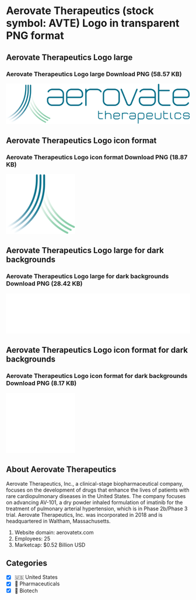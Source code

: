 # Aerovate Therapeutics (stock symbol: AVTE) Logo in transparent PNG format

## Aerovate Therapeutics Logo large

### Aerovate Therapeutics Logo large Download PNG (58.57 KB)

![Aerovate Therapeutics Logo large Download PNG (58.57 KB)](/img/orig/AVTE_BIG-644edc6b.png)

## Aerovate Therapeutics Logo icon format

### Aerovate Therapeutics Logo icon format Download PNG (18.87 KB)

![Aerovate Therapeutics Logo icon format Download PNG (18.87 KB)](/img/orig/AVTE-b0270cbe.png)

## Aerovate Therapeutics Logo large for dark backgrounds

### Aerovate Therapeutics Logo large for dark backgrounds Download PNG (28.42 KB)

![Aerovate Therapeutics Logo large for dark backgrounds Download PNG (28.42 KB)](/img/orig/AVTE_BIG.D-c045d714.png)

## Aerovate Therapeutics Logo icon format for dark backgrounds

### Aerovate Therapeutics Logo icon format for dark backgrounds Download PNG (8.17 KB)

![Aerovate Therapeutics Logo icon format for dark backgrounds Download PNG (8.17 KB)](/img/orig/AVTE.D-fcedd223.png)

## About Aerovate Therapeutics

Aerovate Therapeutics, Inc., a clinical-stage biopharmaceutical company, focuses on the development of drugs that enhance the lives of patients with rare cardiopulmonary diseases in the United States. The company focuses on advancing AV-101, a dry powder inhaled formulation of imatinib for the treatment of pulmonary arterial hypertension, which is in Phase 2b/Phase 3 trial. Aerovate Therapeutics, Inc. was incorporated in 2018 and is headquartered in Waltham, Massachusetts.

1. Website domain: aerovatetx.com
2. Employees: 25
3. Marketcap: $0.52 Billion USD


## Categories
- [x] 🇺🇸 United States
- [x] 💊 Pharmaceuticals
- [x] 🧬 Biotech
